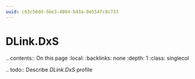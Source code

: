 ```yaml
---
uuid: c63c56dd-5be3-4064-b43a-0e554fc8c733
---
```



# DLink.DxS

.. contents:: On this page
    :local:
    :backlinks: none
    :depth: 1
    :class: singlecol

.. todo::
    Describe *DLink.DxS* profile

